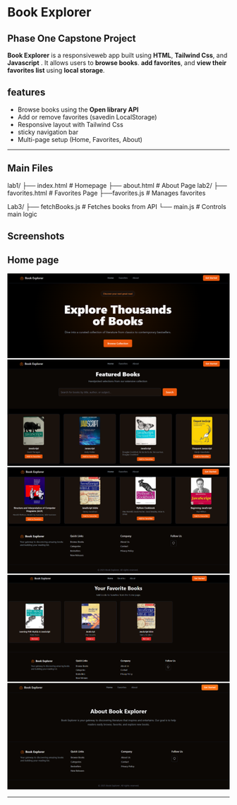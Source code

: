 # Book Explorer

## Phase One Capstone Project

**Book Explorer** is a responsiveweb app built using **HTML**, **Tailwind Css**, and **Javascript** . It allows users to **browse books**. **add favorites**, and **view their favorites list** using **local storage**.

## features
- Browse books using the **Open library API**
- Add or remove favorites (savedin LocalStorage)
- Responsive layout with Tailwind Css
- sticky navigation bar
- Multi-page setup (Home, Favorites, About)

---

##  Main Files

lab1/
├── index.html # Homepage
├── about.html # About Page
lab2/
├── favorites.html # Favorites Page
├──favorites.js # Manages favorites

Lab3/
├── fetchBooks.js # Fetches books from API
└── main.js # Controls main logic

## Screenshots
## Home page
![Phase One Capstone Project](./images/screenshot1.PNG)
![Phase One Capstone Project](./images/screenshot2.PNG)
![Phase One Capstone Project](./images/screenshot3.PNG)
![Phase One Capstone Project](./images/screenshot4.PNG)
![Phase One Capstone Project](./images/screenshot5.PNG)

---




